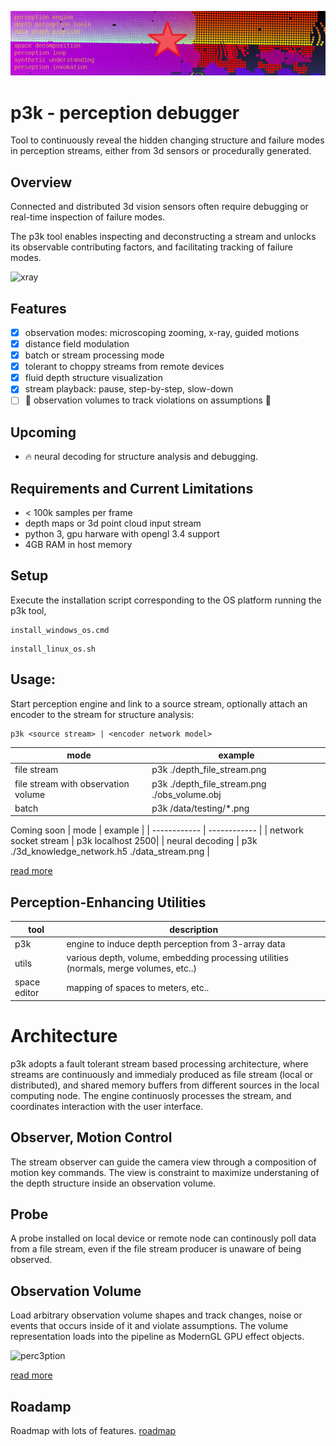 ![perc3ption](/docs/perc_vision.png)

# p3k - perception debugger 
Tool to continuously reveal the hidden changing structure and failure modes in perception streams, either from 3d sensors or procedurally generated. 

## Overview
Connected and distributed 3d vision sensors often require debugging or real-time inspection of failure modes. 

The p3k tool enables inspecting and deconstructing a stream and unlocks its observable contributing factors, and facilitating tracking of failure modes.  

![xray](https://user-images.githubusercontent.com/10095423/103164670-27641f80-47c3-11eb-93bc-e81bda8b871d.png)

## Features
- [x] observation modes: microscoping zooming, x-ray, guided motions
- [x] distance field modulation
- [x] batch or stream processing mode
- [x] tolerant to choppy streams from remote devices
- [x] fluid depth structure visualization
- [x] stream playback: pause, step-by-step, slow-down
- [ ] :rocket: observation volumes to track violations on assumptions :rocket:
 
## Upcoming 
- 🔥 neural decoding for structure analysis and debugging. 

## Requirements and Current Limitations
*  < 100k samples per frame
* depth maps or 3d point cloud input stream
* python 3, gpu harware with opengl 3.4 support
* 4GB RAM in host memory

## Setup
Execute the installation script corresponding to the OS platform running the p3k tool, 

```
install_windows_os.cmd
```
```
install_linux_os.sh 
```


## Usage:
Start perception engine and link to a source stream, optionally attach an encoder to the stream for structure analysis:
```
p3k <source stream> | <encoder network model>
```

|  mode    | example | 
| ------------ | ------------ |
| file stream     | p3k ./depth_file_stream.png |
| file stream with observation volume | p3k ./depth_file_stream.png ./obs_volume.obj |
| batch      | p3k /data/testing/*.png |

Coming soon 
|  mode    | example | 
| ------------ | ------------ |
| network socket stream   | p3k localhost 2500|
| neural decoding | p3k ./3d_knowledge_network.h5 ./data_stream.png |

[read more](./docs/readme_p3k_gpu.md)

## Perception-Enhancing Utilities
| tool      | description  | 
| ------------ | ------------ |
| p3k              | engine to induce depth perception from 3-array data |
| utils        | various depth, volume, embedding processing utilities (normals, merge volumes, etc..) |
| space editor | mapping of spaces to meters, etc.. |


# Architecture
p3k adopts a fault tolerant stream based processing architecture, where streams are continuously and immedialy produced as file stream (local or distributed), and shared memory buffers from different sources in the local computing node. The engine continuosly processes the stream, and coordinates interaction with the user interface. 

## Observer, Motion Control
The stream observer can guide the camera view through a composition of motion key commands. The view is constraint to maximize understaning of the depth structure inside an observation volume. 

## Probe
A probe installed on local device or remote node can continously poll data from a file stream, even if the file stream producer is unaware of being observed. 

## Observation Volume
Load arbitrary observation volume shapes and track changes, noise or events that occurs inside of it and violate assumptions.  The volume representation loads into the pipeline as ModernGL GPU effect objects.

![perc3ption](/docs/p3k_stream.png)



[read more](./docs/architecture.md)


## Roadamp
Roadmap with lots of features.
[roadmap](/docs/roadmap.md)





